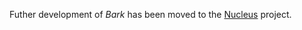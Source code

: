 Futher development of *Bark* has been moved to the [Nucleus](https://github.com/gideondk/nucleus) project.
